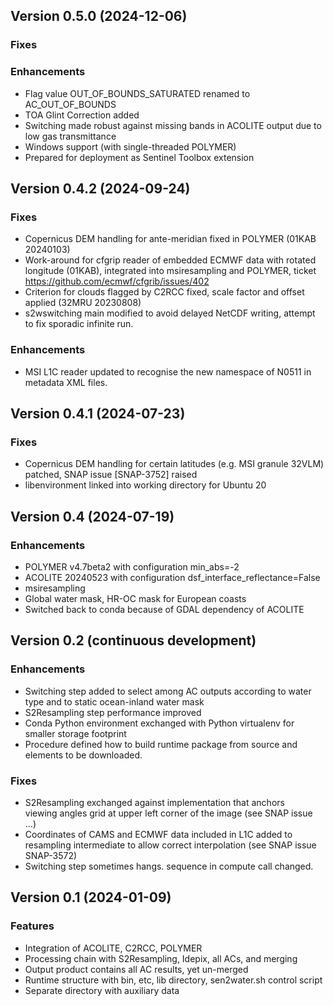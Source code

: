 ## Version 0.5.0 (2024-12-06)

### Fixes

### Enhancements

* Flag value OUT_OF_BOUNDS_SATURATED renamed to AC_OUT_OF_BOUNDS
* TOA Glint Correction added
* Switching made robust against missing bands in ACOLITE output due to low gas transmittance
* Windows support (with single-threaded POLYMER)
* Prepared for deployment as Sentinel Toolbox extension

## Version 0.4.2 (2024-09-24)

### Fixes

* Copernicus DEM handling for ante-meridian fixed in POLYMER (01KAB 20240103)
* Work-around for cfgrip reader of embedded ECMWF data with rotated longitude (01KAB), integrated into msiresampling and POLYMER, ticket https://github.com/ecmwf/cfgrib/issues/402
* Criterion for clouds flagged by C2RCC fixed, scale factor and offset applied (32MRU 20230808)
* s2wswitching main modified to avoid delayed NetCDF writing, attempt to fix sporadic infinite run.

### Enhancements

* MSI L1C reader updated to recognise the new namespace of N0511 in metadata XML files.

## Version 0.4.1 (2024-07-23)

### Fixes

* Copernicus DEM handling for certain latitudes (e.g. MSI granule 32VLM) patched, SNAP issue [SNAP-3752] raised
* libenvironment linked into working directory for Ubuntu 20

## Version 0.4 (2024-07-19)

### Enhancements

* POLYMER v4.7beta2 with configuration min_abs=-2
* ACOLITE 20240523 with configuration dsf_interface_reflectance=False
* msiresampling
* Global water mask, HR-OC mask for European coasts
* Switched back to conda because of GDAL dependency of ACOLITE

## Version 0.2 (continuous development)

### Enhancements

* Switching step added to select among AC outputs according 
  to water type and to static ocean-inland water mask
* S2Resampling step performance improved
* Conda Python environment exchanged with Python virtualenv 
  for smaller storage footprint
* Procedure defined how to build runtime package from source 
  and elements to be downloaded.

### Fixes

* S2Resampling exchanged against implementation that anchors  
  viewing angles grid at upper left corner of the image 
  (see SNAP issue ...) 
* Coordinates of CAMS and ECMWF data included in L1C added to 
  resampling intermediate to allow correct interpolation
  (see SNAP issue SNAP-3572)
* Switching step sometimes hangs. sequence in compute call changed.

## Version 0.1 (2024-01-09)

### Features

* Integration of ACOLITE, C2RCC, POLYMER
* Processing chain with S2Resampling, Idepix, all ACs, and merging
* Output product contains all AC results, yet un-merged
* Runtime structure with bin, etc, lib directory, sen2water.sh control script
* Separate directory with auxiliary data

